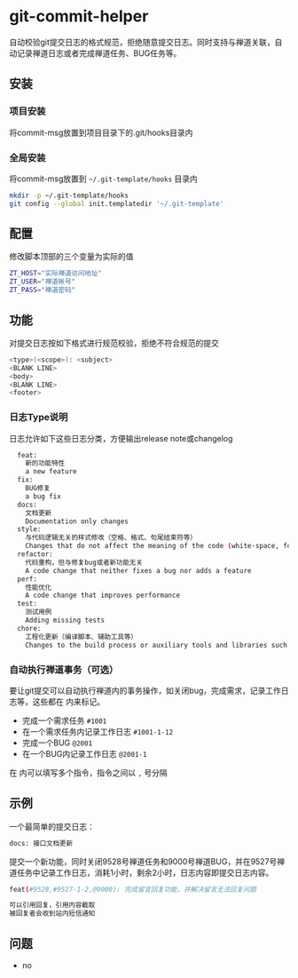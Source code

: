 # git-commit-helper

自动校验git提交日志的格式规范，拒绝随意提交日志。同时支持与禅道关联，自动记录禅道日志或者完成禅道任务、BUG任务等。

## 安装

### 项目安装

将commit-msg放置到项目目录下的.git/hooks目录内

### 全局安装

将commit-msg放置到 `~/.git-template/hooks` 目录内

```bash
mkdir -p ~/.git-template/hooks
git config --global init.templatedir '~/.git-template'
```

## 配置

修改脚本顶部的三个变量为实际的值

```bash
ZT_HOST="实际禅道访问地址"
ZT_USER="禅道帐号"
ZT_PASS="禅道密码"
```

## 功能

对提交日志按如下格式进行规范校验，拒绝不符合规范的提交

```bash
<type>(<scope>): <subject>
<BLANK LINE>
<body>
<BLANK LINE>
<footer>
```

### 日志Type说明

日志允许如下这些日志分类，方便输出release note或changelog

```bash
  feat:
    新的功能特性
    a new feature
  fix:
    BUG修复
    a bug fix
  docs:
    文档更新
    Documentation only changes
  style:
    与代码逻辑无关的样式修改（空格、格式、句尾结束符等）
    Changes that do not affect the meaning of the code (white-space, formatting, missing semi-colons, etc)
  refactor:
    代码重构，但与修复bug或者新功能无关
    A code change that neither fixes a bug nor adds a feature
  perf:
    性能优化
    A code change that improves performance
  test:
    测试用例
    Adding missing tests
  chore:
    工程化更新（编译脚本、辅助工具等）
    Changes to the build process or auxiliary tools and libraries such as documentation generation
```

### 自动执行禅道事务（可选）

要让git提交可以自动执行禅道内的事务操作，如关闭bug，完成需求，记录工作日志等，这些都在 <Scope> 内来标记。

- 完成一个需求任务 `#1001`
- 在一个需求任务内记录工作日志 `#1001-1-12`
- 完成一个BUG `@2001`
- 在一个BUG内记录工作日志 `@2001-1`

在 <scope> 内可以填写多个指令，指令之间以 `,` 号分隔

## 示例

一个最简单的提交日志：

```bash
docs: 接口文档更新
```

提交一个新功能，同时关闭9528号禅道任务和9000号禅道BUG，并在9527号禅道任务中记录工作日志，消耗1小时，剩余2小时，日志内容即提交日志内容。

```bash
feat(#9528,#9527-1-2,@9000): 完成留言回复功能，并解决留言无法回复问题

可以引用回复，引用内容截取
被回复者会收到站内短信通知
```

## 问题

- no

